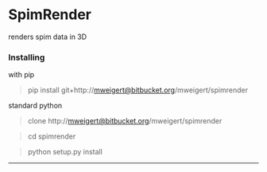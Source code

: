 # SpimRender

renders spim data in 3D


### Installing


with pip

> pip install git+http://mweigert@bitbucket.org/mweigert/spimrender


standard python 

> clone http://mweigert@bitbucket.org/mweigert/spimrender

> cd spimrender

> python setup.py install

-----